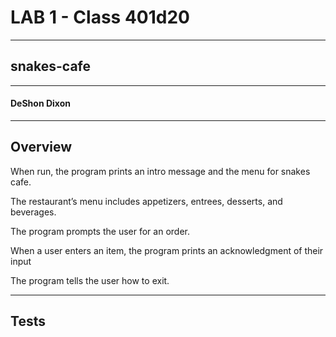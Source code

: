 # LAB 1 - Class 401d20

---

## snakes-cafe

---

#### DeShon Dixon

---

## Overview

When run, the program prints an intro message and the menu for snakes cafe.

The restaurant’s menu includes appetizers, entrees, desserts, and beverages.

The program prompts the user for an order.

When a user enters an item, the program prints an acknowledgment of their input

The program tells the user how to exit.

---

## Tests